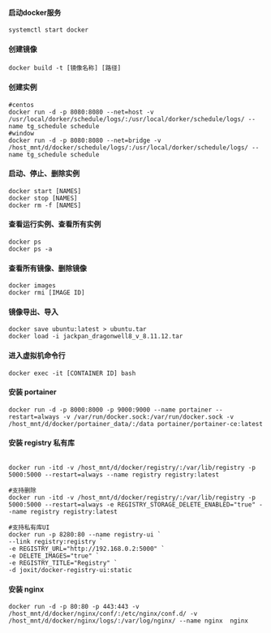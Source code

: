 #### 启动docker服务
```shell
systemctl start docker
```

#### 创建镜像
```shell
docker build -t [镜像名称] [路径]
```

#### 创建实例
```shell
#centos
docker run -d -p 8080:8080 --net=host -v /usr/local/dorker/schedule/logs/:/usr/local/dorker/schedule/logs/ --name tg_schedule schedule
#window
docker run -d -p 8080:8080 --net=bridge -v /host_mnt/d/docker/schedule/logs/:/usr/local/dorker/schedule/logs/ --name tg_schedule schedule
```

#### 启动、停止、删除实例
```shell
docker start [NAMES]
docker stop [NAMES]
docker rm -f [NAMES]
```

#### 查看运行实例、查看所有实例
```shell
docker ps
docker ps -a
```

#### 查看所有镜像、删除镜像
```shell
docker images
docker rmi [IMAGE ID]
```

#### 镜像导出、导入
```shell
docker save ubuntu:latest > ubuntu.tar
docker load -i jackpan_dragonwell8_v_8.11.12.tar
```

#### 进入虚拟机命令行
```shell
docker exec -it [CONTAINER ID] bash
```

#### 安装 portainer
```shell
docker run -d -p 8000:8000 -p 9000:9000 --name portainer --restart=always -v /var/run/docker.sock:/var/run/docker.sock -v /host_mnt/d/docker/portainer_data/:/data portainer/portainer-ce:latest
```

#### 安装 registry 私有库
```shell

docker run -itd -v /host_mnt/d/docker/registry/:/var/lib/registry -p 5000:5000 --restart=always --name registry registry:latest

#支持删除
docker run -itd -v /host_mnt/d/docker/registry/:/var/lib/registry -p 5000:5000 --restart=always -e REGISTRY_STORAGE_DELETE_ENABLED="true" --name registry registry:latest

#支持私有库UI
docker run -p 8280:80 --name registry-ui `
--link registry:registry `
-e REGISTRY_URL="http://192.168.0.2:5000" `
-e DELETE_IMAGES="true" `
-e REGISTRY_TITLE="Registry" `
-d joxit/docker-registry-ui:static

```

#### 安装 nginx
```shell
docker run -d -p 80:80 -p 443:443 -v /host_mnt/d/docker/nginx/conf/:/etc/nginx/conf.d/ -v /host_mnt/d/docker/nginx/logs/:/var/log/nginx/ --name nginx  nginx
```

